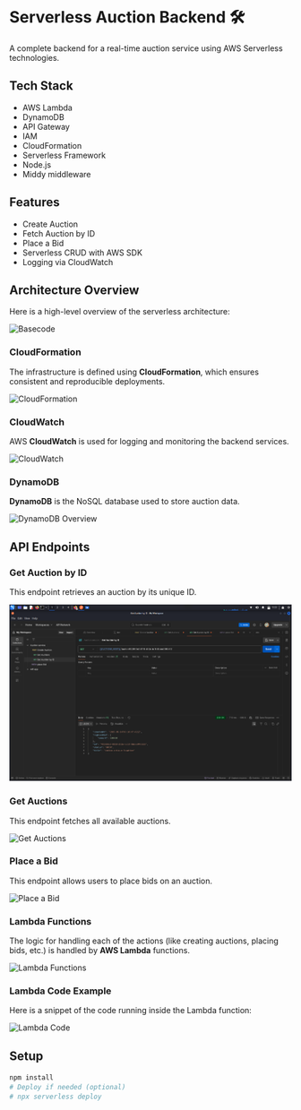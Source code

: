 # Serverless Auction Backend 🛠️

A complete backend for a real-time auction service using AWS Serverless technologies.

## Tech Stack
- AWS Lambda
- DynamoDB
- API Gateway
- IAM
- CloudFormation
- Serverless Framework
- Node.js
- Middy middleware

## Features
- Create Auction
- Fetch Auction by ID
- Place a Bid
- Serverless CRUD with AWS SDK
- Logging via CloudWatch

## Architecture Overview

Here is a high-level overview of the serverless architecture:

![Basecode](https://raw.githubusercontent.com/vaibhavaaa/Serverless-Auction-service-AWS-backend/main/assets/Basecode.png)

### CloudFormation
The infrastructure is defined using **CloudFormation**, which ensures consistent and reproducible deployments.

![CloudFormation](https://raw.githubusercontent.com/vaibhavaaa/Serverless-Auction-service-AWS-backend/main/assets/Cloudformation.png)

### CloudWatch
AWS **CloudWatch** is used for logging and monitoring the backend services.

![CloudWatch](https://raw.githubusercontent.com/vaibhavaaa/Serverless-Auction-service-AWS-backend/main/assets/Cloudwatch.png)

### DynamoDB
**DynamoDB** is the NoSQL database used to store auction data.

![DynamoDB Overview](https://raw.githubusercontent.com/vaibhavaaa/Serverless-Auction-service-AWS-backend/main/assets/Dynamodb_overview.png)

## API Endpoints

### Get Auction by ID
This endpoint retrieves an auction by its unique ID.

![Get Auction by ID](https://raw.githubusercontent.com/vaibhavaaa/Serverless-Auction-service-AWS-backend/main/getAuctionbyID.png)

### Get Auctions
This endpoint fetches all available auctions.

![Get Auctions](https://raw.githubusercontent.com/vaibhavaaa/Serverless-Auction-service-AWS-backend/main/assets/getAuctions.png)

### Place a Bid
This endpoint allows users to place bids on an auction.

![Place a Bid](https://raw.githubusercontent.com/vaibhavaaa/Serverless-Auction-service-AWS-backend/main/assets/post.png)

### Lambda Functions
The logic for handling each of the actions (like creating auctions, placing bids, etc.) is handled by **AWS Lambda** functions.

![Lambda Functions](https://raw.githubusercontent.com/vaibhavaaa/Serverless-Auction-service-AWS-backend/main/assets/LambdaFunctions.png)

### Lambda Code Example
Here is a snippet of the code running inside the Lambda function:

![Lambda Code](https://raw.githubusercontent.com/vaibhavaaa/Serverless-Auction-service-AWS-backend/main/assets/Lambdacode.png)

## Setup

```bash
npm install
# Deploy if needed (optional)
# npx serverless deploy

